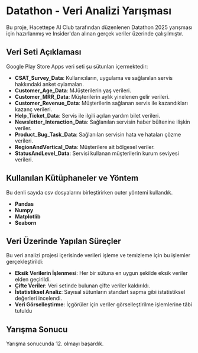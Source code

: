 # Datathon - Veri Analizi Yarışması

Bu proje, Hacettepe AI Club tarafından düzenlenen Datathon 2025 yarışması için hazırlanmış ve Insider'dan alınan gerçek veriler üzerinde çalışılmıştır.

## Veri Seti Açıklaması

Google Play Store Apps veri seti şu sütunları içermektedir:

- **CSAT_Survey_Data**: Kullanıcıların, uygulama ve sağlanılan servis hakkındaki anket oylamaları.
- **Customer_Age_Data**: MJüşterilerin yaş verileri.
- **Customer_MRR_Data**: Müşterilerin aylık yinelenen gelir verileri.
- **Customer_Revenue_Data**: Müşterilerin sağlanan servis ile kazandıkları kazanç verileri.
- **Help_Ticket_Data**: Servis ile ilgili açılan yardım bilet verileri.
- **Newsletter_Interaction_Data**: Sağlanılan servisin haber bültenine ilişkin veriler.
- **Product_Bug_Task_Data**: Sağlanılan servisin hata ve hataları çözme verileri.
- **RegionAndVertical_Data**: Müşterilere ait bölgesel veriler.
- **StatusAndLevel_Data**: Servisi kullanan müşterilerin kurum seviyesi verileri.

## Kullanılan Kütüphaneler ve Yöntem
Bu denli sayıda csv dosyalarını birleştirirken outer yöntemi kullandık.

- **Pandas**
- **Numpy**
- **Matplotlib**
- **Seaborn**

## Veri Üzerinde Yapılan Süreçler
Bu veri analizi projesi içerisinde verileri işleme ve temizleme için bu işlemler gerçekleştirildi:

- **Eksik Verilerin İşlenmesi**: Her bir sütuna en uygun şekilde eksik veriler elden geçirildi.
- **Çifte Veriler**: Veri setinde bulunan çifte veriler kaldırıldı.
- **İstatistiksel Analiz**: Sayısal sütunların standart sapma gibi istatistiksel değerleri incelendi.
- **Veri Görselleştirme**: İçgörüler için veriler görselleştirilme işlemlerine tâbi tutuldu

## Yarışma Sonucu
Yarışma sonucunda 12. olmayı başardık.

